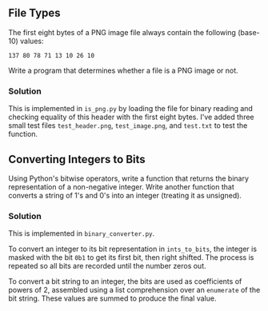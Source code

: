 ## File Types

The first eight bytes of a PNG image file always contain the following (base-10) values:

```
137 80 78 71 13 10 26 10
```

Write a program that determines whether a file is a PNG image or not.

### Solution

This is implemented in `is_png.py` by loading the file for binary reading and
checking equality of this header with the first eight bytes. I've added three
small test files `test_header.png`, `test_image.png`, and `test.txt` to test the
function.

## Converting Integers to Bits

Using Python's bitwise operators,
write a function that returns the binary representation of a non-negative integer.
Write another function that converts a string of 1's and 0's into an integer
(treating it as unsigned).

### Solution

This is implemented in `binary_converter.py`.

To convert an integer to its bit representation in `ints_to_bits`, the integer
is masked  with the bit `0b1` to get its first bit, then right shifted. The
process is repeated so all bits are recorded until the number zeros out.

To convert a bit string to an integer, the bits are used as coefficients of
powers of 2, assembled using a list comprehension over an `enumerate` of the bit
string. These values are summed to produce the final value.